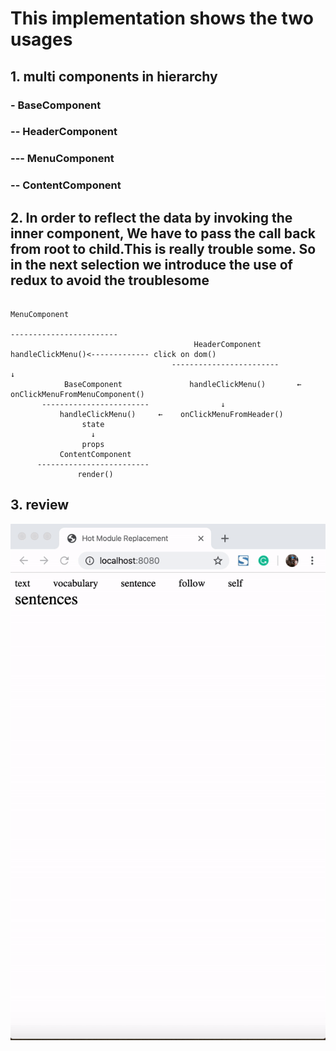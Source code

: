 # This implementation shows the two usages

## 1. multi components in hierarchy

### - BaseComponent
### -- HeaderComponent
### --- MenuComponent
### -- ContentComponent

## 2. In order to reflect the data by invoking the inner component, We have to pass the call back from root to child.This is really trouble some. So in the next selection we introduce the use of redux to avoid the troublesome
    
       
                                                                                MenuComponent  
                                                                           ------------------------   
                                             HeaderComponent                   handleClickMenu()<------------- click on dom()
                                        ------------------------                       ↓
                BaseComponent               handleClickMenu()       ←    onClickMenuFromMenuComponent()
           ------------------------                ↓
               handleClickMenu()     ←    onClickMenuFromHeader()        
                    state
                      ↓
                    props
               ContentComponent 
          -------------------------
                   render()
                   
## 3. review

![](./images/screenshot.gif) 



   

